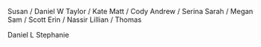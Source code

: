 Susan / Daniel W
Taylor / Kate
Matt / Cody
Andrew / Serina
Sarah / Megan
Sam / Scott
Erin / Nassir
Lillian / Thomas

Daniel L
Stephanie
